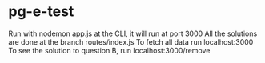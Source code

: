 # pg-e-test

Run with nodemon app.js at the CLI, it will run at port 3000
All the solutions are done at the branch routes/index.js
To fetch all data  run localhost:3000
To see the solution to question B, run localhost:3000/remove

